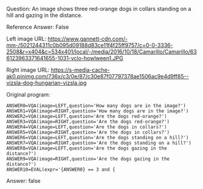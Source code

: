 Question: An image shows three red-orange dogs in collars standing on a hill and gazing in the distance.

Reference Answer: False

Left image URL: https://www.gannett-cdn.com/-mm-/5021244311c0b095d09188d83ce11f4f25ff9757/c=0-0-3336-2508&r=x404&c=534x401/local/-/media/2016/10/18/Camarillo/Camarillo/636123963371641655-1031-vclo-howlween1.JPG

Right image URL: https://s-media-cache-ak0.pinimg.com/736x/c3/0e/87/c30e87f07797378ae1506ac9e4d9ff85--vizsla-dog-hungarian-vizsla.jpg

Original program:

```
ANSWER0=VQA(image=LEFT,question='How many dogs are in the image?')
ANSWER1=VQA(image=RIGHT,question='How many dogs are in the image?')
ANSWER2=VQA(image=LEFT,question='Are the dogs red-orange?')
ANSWER3=VQA(image=RIGHT,question='Are the dogs red-orange?')
ANSWER4=VQA(image=LEFT,question='Are the dogs in collars?')
ANSWER5=VQA(image=RIGHT,question='Are the dogs in collars?')
ANSWER6=VQA(image=LEFT,question='Are the dogs standing on a hill?')
ANSWER7=VQA(image=RIGHT,question='Are the dogs standing on a hill?')
ANSWER8=VQA(image=LEFT,question='Are the dogs gazing in the distance?')
ANSWER9=VQA(image=RIGHT,question='Are the dogs gazing in the distance?')
ANSWER10=EVAL(expr='{ANSWER0} == 3 and {
```
Answer: false

